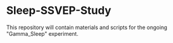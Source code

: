 # Sleep-SSVEP-Study

This repository will contain materials and scripts for the ongoing "Gamma_Sleep" experiment.
